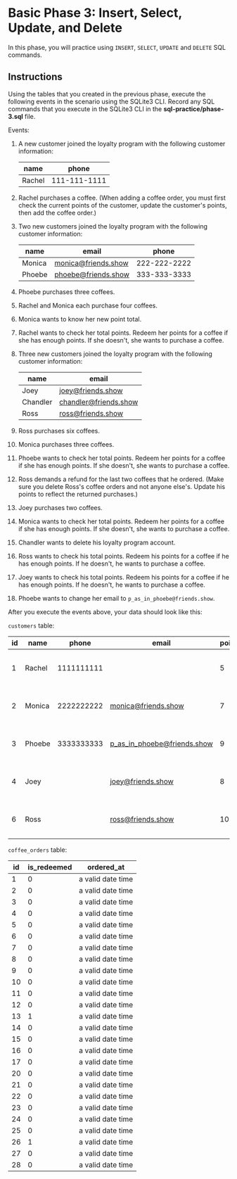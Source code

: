 # Basic Phase 3: Insert, Select, Update, and Delete

In this phase, you will practice using `INSERT`, `SELECT`, `UPDATE` and `DELETE`
SQL commands.

## Instructions

Using the tables that you created in the previous phase, execute the following
events in the scenario using the SQLite3 CLI. Record any SQL commands that you
execute in the SQLite3 CLI in the __sql-practice/phase-3.sql__ file.

Events:

1. A new customer joined the loyalty program with the following customer
   information:

   | name   | phone        |
   | ------ | ------------ |
   | Rachel | 111-111-1111 |

2. Rachel purchases a coffee.
   (When adding a coffee order, you must first check the current points of the
   customer, update the customer's points, then add the coffee order.)
3. Two new customers joined the loyalty program with the following customer
   information:

   | name   | email               | phone        |
   | ------ | ------------------- | ------------ |
   | Monica | monica@friends.show | 222-222-2222 |
   | Phoebe | phoebe@friends.show | 333-333-3333 |

4. Phoebe purchases three coffees.
5. Rachel and Monica each purchase four coffees.
6. Monica wants to know her new point total.
7. Rachel wants to check her total points. Redeem her points for a coffee if she
   has enough points. If she doesn't, she wants to purchase a coffee.
8. Three new customers joined the loyalty program with the following customer
   information:

   | name     | email                 |
   | -------- | --------------------- |
   | Joey     | joey@friends.show     |
   | Chandler | chandler@friends.show |
   | Ross     | ross@friends.show     |

9. Ross purchases six coffees.
10. Monica purchases three coffees.
11. Phoebe wants to check her total points. Redeem her points for a coffee if she
   has enough points. If she doesn't, she wants to purchase a coffee.
12. Ross demands a refund for the last two coffees that he ordered. (Make sure you
    delete Ross's coffee orders and not anyone else's. Update his points to reflect the returned purchases.)
13. Joey purchases two coffees.
14. Monica wants to check her total points. Redeem her points for a coffee if she
   has enough points. If she doesn't, she wants to purchase a coffee.
15. Chandler wants to delete his loyalty program account.
16. Ross wants to check his total points. Redeem his points for a coffee if he
   has enough points. If he doesn't, he wants to purchase a coffee.
17. Joey wants to check his total points. Redeem his points for a coffee if he
   has enough points. If he doesn't, he wants to purchase a coffee.
18. Phoebe wants to change her email to `p_as_in_phoebe@friends.show`.

After you execute the events above, your data should look like this:

`customers` table:

| id  | name   | phone      | email                       | points | time              |
| --- | ------ | ---------- | --------------------------- | ------ | ----------------- |
| 1   | Rachel | 1111111111 |                             | 5      | a valid date time |
| 2   | Monica | 2222222222 | monica@friends.show         | 7      | a valid date time |
| 3   | Phoebe | 3333333333 | p_as_in_phoebe@friends.show | 9      | a valid date time |
| 4   | Joey   |            | joey@friends.show           | 8      | a valid date time |
| 6   | Ross   |            | ross@friends.show           | 10     | a valid date time |

`coffee_orders` table:

| id  | is_redeemed | ordered_at        |
| --- | ----------- | ----------------- |
| 1   | 0           | a valid date time |
| 2   | 0           | a valid date time |
| 3   | 0           | a valid date time |
| 4   | 0           | a valid date time |
| 5   | 0           | a valid date time |
| 6   | 0           | a valid date time |
| 7   | 0           | a valid date time |
| 8   | 0           | a valid date time |
| 9   | 0           | a valid date time |
| 10  | 0           | a valid date time |
| 11  | 0           | a valid date time |
| 12  | 0           | a valid date time |
| 13  | 1           | a valid date time |
| 14  | 0           | a valid date time |
| 15  | 0           | a valid date time |
| 16  | 0           | a valid date time |
| 17  | 0           | a valid date time |
| 20  | 0           | a valid date time |
| 21  | 0           | a valid date time |
| 22  | 0           | a valid date time |
| 23  | 0           | a valid date time |
| 24  | 0           | a valid date time |
| 25  | 0           | a valid date time |
| 26  | 1           | a valid date time |
| 27  | 0           | a valid date time |
| 28  | 0           | a valid date time |
